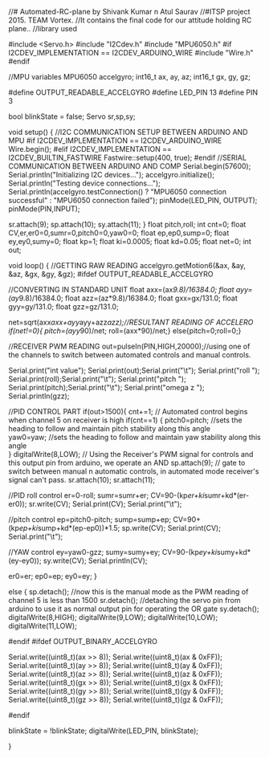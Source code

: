 //# Automated-RC-plane by Shivank Kumar n Atul Saurav
//#ITSP project 2015. TEAM Vortex.
//It contains the final code for our attitude holding RC plane..
//library used


#include <Servo.h>
#include "I2Cdev.h"
#include "MPU6050.h"
#if I2CDEV_IMPLEMENTATION == I2CDEV_ARDUINO_WIRE
#include "Wire.h"
#endif

//MPU variables
MPU6050 accelgyro;
int16_t ax, ay, az;
int16_t gx, gy, gz;

#define OUTPUT_READABLE_ACCELGYRO
#define LED_PIN 13
#define PIN 3

bool blinkState = false;
Servo sr,sp,sy;

void setup() {
//I2C COMMUNICATION SETUP BETWEEN ARDUINO AND MPU 
#if I2CDEV_IMPLEMENTATION == I2CDEV_ARDUINO_WIRE
Wire.begin();
#elif I2CDEV_IMPLEMENTATION == I2CDEV_BUILTIN_FASTWIRE
Fastwire::setup(400, true);
#endif
    //SERIAL COMMUNICATION BETWEEN ARDUINO AND COMP
Serial.begin(57600);
Serial.println("Initializing I2C devices...");
accelgyro.initialize();
Serial.println("Testing device connections...");
Serial.println(accelgyro.testConnection() ? "MPU6050 connection successful" : "MPU6050 connection failed");
pinMode(LED_PIN, OUTPUT);
pinMode(PIN,INPUT);

sr.attach(9);
sp.attach(10);
sy.attach(11);
}
float pitch,roll;
int cnt=0;
float CV,er,er0=0,sumr=0,pitch0=0,yaw0=0;
float ep,ep0,sump=0;
float ey,ey0,sumy=0;
float kp=1;
float ki=0.0005;
float kd=0.05;
float net=0;
int out;

void loop() {
//GETTING RAW READING
accelgyro.getMotion6(&ax, &ay, &az, &gx, &gy, &gz);
#ifdef OUTPUT_READABLE_ACCELGYRO

//CONVERTING IN STANDARD UNIT
float axx=(ax*9.8)/16384.0;
float ayy=(ay*9.8)/16384.0;
float azz=(az*9.8)/16384.0;
float gxx=gx/131.0;
float gyy=gy/131.0;
float gzz=gz/131.0;


net=sqrt(axx*axx+ayy*ayy+azz*azz);//RESULTANT READING OF ACCELERO
if(net!=0){
pitch=(ayy*90)/net;
roll=(axx*90)/net;}
else{pitch=0;roll=0;}

//RECEIVER PWM READING
out=pulseIn(PIN,HIGH,20000);//using one of the channels to switch between automated controls and manual controls.

Serial.print("int value");
Serial.print(out);Serial.print("\t");
Serial.print("roll ");
Serial.print(roll);Serial.print("\t");
Serial.print("pitch ");
Serial.print(pitch);Serial.print("\t");
Serial.print("omega z ");
Serial.println(gzz);

//PID CONTROL PART
if(out>1500){
 cnt+=1;                   // Automated control begins when channel 5 on receiver is high
 if(cnt==1)
 {
    pitch0=pitch;     //sets the heading to follow and maintain pitch stability along this angle  
    yaw0=yaw;         //sets the heading to follow and maintain yaw stability along this angle  
 }
digitalWrite(8,LOW);  // Using the Receiver's PWM signal for controls and this output pin from arduino, we operate an AND 
sp.attach(9);         // gate to switch between manual n automatic controls, in automated mode receiver's signal can't pass.
sr.attach(10);
sr.attach(11);

//PID roll control
er=0-roll;
sumr=sumr+er;
CV=90-(kp*er+ki*sumr+kd*(er-er0));
sr.write(CV);
Serial.print(CV); Serial.print("\t");

//pitch control
ep=pitch0-pitch;
sump=sump+ep;
CV=90+(kp*ep+ki*sump+kd*(ep-ep0))*1.5;
sp.write(CV);
Serial.print(CV); Serial.print("\t");

//YAW control
ey=yaw0-gzz;
sumy=sumy+ey;
CV=90-(kp*ey+ki*sumy+kd*(ey-ey0));
sy.write(CV);
Serial.println(CV);


er0=er;
ep0=ep;
ey0=ey;
}

else
{ 
sp.detach();        //now this is the manual mode as the PWM reading of channel 5 is less than 1500
sr.detach();        //detaching the servo pin from arduino to use it as normal output pin for operating the OR gate
sy.detach();
digitalWrite(8,HIGH);
digitalWrite(9,LOW);
digitalWrite(10,LOW);
digitalWrite(11,LOW);



#endif
#ifdef OUTPUT_BINARY_ACCELGYRO

 
Serial.write((uint8_t)(ax >> 8)); Serial.write((uint8_t)(ax & 0xFF));
Serial.write((uint8_t)(ay >> 8)); Serial.write((uint8_t)(ay & 0xFF));
Serial.write((uint8_t)(az >> 8)); Serial.write((uint8_t)(az & 0xFF));
Serial.write((uint8_t)(gx >> 8)); Serial.write((uint8_t)(gx & 0xFF));
Serial.write((uint8_t)(gy >> 8)); Serial.write((uint8_t)(gy & 0xFF));
Serial.write((uint8_t)(gz >> 8)); Serial.write((uint8_t)(gz & 0xFF));
    
#endif
 
blinkState = !blinkState;
digitalWrite(LED_PIN, blinkState);

}
